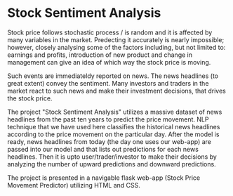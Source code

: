 # Stock Sentiment Analysis

Stock price follows stochastic process / is random and it is affected by many variables in the market. Predecting it accurately is nearly impossible; however, closely analysing some of the factors including, but not limited to: earnings and profits, introduction of new product and change in management can give an idea of which way the stock price is moving.

Such events are immediateldy reported on news. The news headlines (to great extent) convey the sentiment. Many investors and traders in the market react to such news and make their investment decisions, that drives the stock price. 

The project "Stock Sentiment Analysis" utilizes a massive dataset of news headlines from the past ten years to predict the price movement. NLP technique that we have used here classifies the historical news headlines according to the price movement on the particular day. After the model is ready, news headlines from today (the day one uses our web-app) are passed into our model and that lists out predictions for each news headlines. Then it is upto user/trader/investor to make their decisions by analyzing the number of upward predictions and downward predictions.

The project is presented in a navigable flask web-app (Stock Price Movement Predictor) utilizing HTML and CSS.

